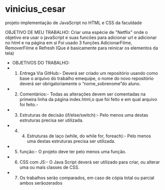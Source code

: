 # vinicius_cesar
projeto implementação de JavaScript no HTML e CSS da faculdade

OBJETIVO DE MEU TRABALHO:
Criar uma espécie de "Netflix" onde o objetivo era usar o javaScript e suas funcões para adicionar url e adicionar no html e na página em si
Foi usado 3 funções AdicionarFilme, RemoverFilme e Refresh (Que é basicamente para reinicar os elementos da tela)

- OBJETIVOS DO TRABALHO:
- 1. Entrega Via GitHub:- Deverá ser criado um repositório usando como base o arquivo do trabalho emequipe, o nome do novo repositório deverá ser obrigatoriamente o “nome_sobrenome”do aluno.
- 2. Comentários:- Todas as alterações devem ser comentadas na primeira linha da página index.html,o que foi feito e em qual arquivo foi feito.-
- 3. Estruturas de decisão (if/else/switch):- Pelo menos uma destas estruturas precisa ser utilizada.
- 4. 4. Estruturas de laço (while, do while for, foreach):- Pelo menos uma destas estruturas precisa ser utilizada.
- 5. função:- O projeto deve ter pelo menos uma função.
- 6. CSS com JS:- O Java Script deverá ser utilizado para criar, ou alterar uma ou mais classes de CSS.
- 7. Os trabalhos serão comparados, em caso de cópia total ou parcial ambos serãozerados
 
